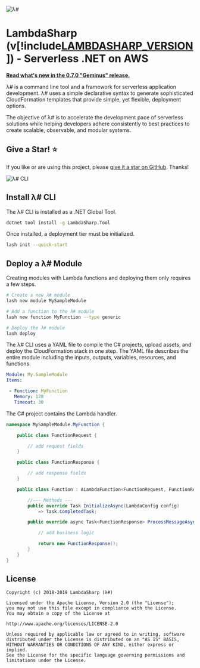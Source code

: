 ![λ#](~/images/LambdaSharpLogo.png)

# LambdaSharp (v[!include[LAMBDASHARP_VERSION](version.txt)]) - Serverless .NET on AWS

**[Read what's new in the 0.7.0 "Geminus" release.](~/articles/ReleaseNotes-Geminus.md)**

λ# is a command line tool and a framework for serverless application development. λ# uses a simple declarative syntax to generate sophisticated CloudFormation templates that provide simple, yet flexible, deployment options.

The objective of λ# is to accelerate the development pace of serverless solutions while helping developers adhere consistently to best practices to create scalable, observable, and modular systems.

## Give a Star! :star:

If you like or are using this project, please [give it a star on GitHub](https://github.com/LambdaSharp/LambdaSharpTool). Thanks!

![λ# CLI](images/LashAnsiColor-WIP.gif)

## Install λ# CLI

The λ# CLI is installed as a .NET Global Tool.

```bash
dotnet tool install -g LambdaSharp.Tool
```

Once installed, a deployment tier must be initialized.
```bash
lash init --quick-start
```

## Deploy a λ# Module

Creating modules with Lambda functions and deploying them only requires a few steps.

```bash
# Create a new λ# module
lash new module MySampleModule

# Add a function to the λ# module
lash new function MyFunction --type generic

# Deploy the λ# module
lash deploy
```

The λ# CLI uses a YAML file to compile the C# projects, upload assets, and deploy the CloudFormation stack in one step. The YAML file describes the entire module including the inputs, outputs, variables, resources, and functions.

```yaml
Module: My.SampleModule
Items:

 - Function: MyFunction
   Memory: 128
   Timeout: 30
```

The C# project contains the Lambda handler.

```csharp
namespace MySampleModule.MyFunction {

    public class FunctionRequest {

        // add request fields
    }

    public class FunctionResponse {

        // add response fields
    }

    public class Function : ALambdaFunction<FunctionRequest, FunctionResponse> {

        //--- Methods ---
        public override Task InitializeAsync(LambdaConfig config)
            => Task.CompletedTask;

        public override async Task<FunctionResponse> ProcessMessageAsync(FunctionRequest request) {

            // add business logic

            return new FunctionResponse();
        }
    }
}
```

## License

```
Copyright (c) 2018-2019 LambdaSharp (λ#)

Licensed under the Apache License, Version 2.0 (the "License");
you may not use this file except in compliance with the License.
You may obtain a copy of the License at

http://www.apache.org/licenses/LICENSE-2.0

Unless required by applicable law or agreed to in writing, software
distributed under the License is distributed on an "AS IS" BASIS,
WITHOUT WARRANTIES OR CONDITIONS OF ANY KIND, either express or implied.
See the License for the specific language governing permissions and
limitations under the License.
```